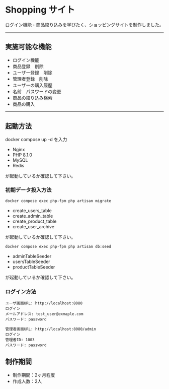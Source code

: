 # Shopping サイト

ログイン機能・商品絞り込みを学びたく、ショッピングサイトを制作しました。

---
## 実施可能な機能
- ログイン機能
- 商品登録　削除　
- ユーザー登録　削除　
- 管理者登録　削除　　
- ユーザーの購入履歴
- 名前　パスワードの変更　
- 商品の絞り込み検索　
- 商品の購入

---
## 起動方法
docker compose up -d を入力
- Nginx
- PHP 8.1.0
- MySQL
- Redis

が起動しているか確認して下さい。
### 初期データ投入方法
~~~sh
docker compose exec php-fpm php artisan migrate
~~~
- create_users_table
- create_admin_table
- create_product_table
- create_user_archive

が起動しているか確認して下さい。

~~~sh
docker compose exec php-fpm php artisan db:seed 
~~~
- adminTableSeeder
- usersTableSeeder
- productTableSeeder

が起動しているか確認して下さい。

### ログイン方法

```
ユーザ画面URL: http://localhost:8080
ログイン
メールアドレス: test_user@exmaple.com
パスワード: password
```
```
管理者画面URL: http://localhost:8080/admin
ログイン
管理者ID: 1003
パスワード: password
```

## 制作期間
- 制作期間：2ヶ月程度
- 作成人数：2人

